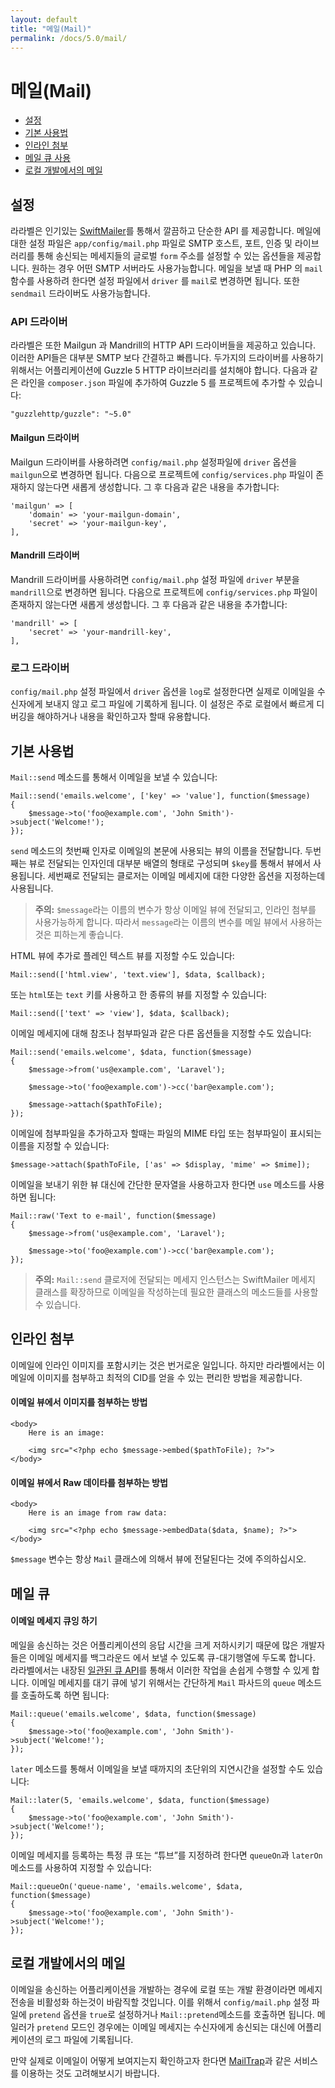```yaml
---
layout: default
title: "메일(Mail)"
permalink: /docs/5.0/mail/
---
```


# 메일(Mail)

- [설정](#configuration)
- [기본 사용법](#basic-usage)
- [인라인 첨부](#embedding-inline-attachments)
- [메일 큐 사용](#queueing-mail)
- [로컬 개발에서의 메일](#mail-and-local-development)

<a name="configuration"></a>
## 설정

라라벨은 인기있는 [SwiftMailer](http://swiftmailer.org)를 통해서 깔끔하고 단순한 API 를 제공합니다. 메일에 대한 설정 파일은 `app/config/mail.php` 파일로 SMTP 호스트, 포트, 인증 및 라이브러리를 통해 송신되는 메세지들의 글로벌 `form` 주소를 설정할 수 있는 옵션들을 제공합니다. 원하는 경우 어떤 SMTP 서버라도 사용가능합니다. 메일을 보낼 때 PHP 의 `mail` 함수를 사용하려 한다면 설정 파일에서 `driver` 를 `mail`로 변경하면 됩니다. 또한 `sendmail` 드라이버도 사용가능합니다. 

### API 드라이버

라라벨은 또한 Mailgun 과 Mandrill의 HTTP API 드라이버들을 제공하고 있습니다. 이러한 API들은 대부분 SMTP 보다 간결하고 빠릅니다. 두가지의 드라이버를 사용하기 위해서는 어플리케이션에 Guzzle 5 HTTP 라이브러리를  설치해야 합니다. 다음과 같은 라인을 `composer.json` 파일에 추가하여 Guzzle 5 를 프로젝트에 추가할 수 있습니다:

	"guzzlehttp/guzzle": "~5.0"

#### Mailgun 드라이버

Mailgun 드라이버를 사용하려면 `config/mail.php` 설정파일에 `driver` 옵션을 `mailgun`으로 변경하면 됩니다. 다음으로 프로젝트에 `config/services.php` 파일이 존재하지 않는다면 새롭게 생성합니다. 그 후 다음과 같은 내용을 추가합니다:

	'mailgun' => [
		'domain' => 'your-mailgun-domain',
		'secret' => 'your-mailgun-key',
	],

#### Mandrill 드라이버

Mandrill 드라이버를 사용하려면 `config/mail.php` 설정 파일에 `driver` 부분을 `mandrill`으로 변경하면 됩니다. 다음으로 프로젝트에 `config/services.php` 파일이 존재하지 않는다면 새롭게 생성합니다. 그 후 다음과 같은 내용을 추가합니다:

	'mandrill' => [
		'secret' => 'your-mandrill-key',
	],

### 로그 드라이버

`config/mail.php` 설정 파일에서 `driver` 옵션을 `log`로 설정한다면 실제로 이메일을 수신자에게 보내지 않고 로그 파일에 기록하게 됩니다. 이 설정은 주로 로컬에서 빠르게 디버깅을 해야하거나 내용을 확인하고자 할때 유용합니다. 

<a name="basic-usage"></a>
## 기본 사용법

`Mail::send` 메소드를 통해서 이메일을 보낼 수 있습니다:

	Mail::send('emails.welcome', ['key' => 'value'], function($message)
	{
		$message->to('foo@example.com', 'John Smith')->subject('Welcome!');
	});

`send` 메소드의 첫번째 인자로 이메일의 본문에 사용되는 뷰의 이름을 전달합니다. 두번째는 뷰로 전달되는 인자인데 대부분 배열의 형태로 구성되며 `$key`를 통해서 뷰에서 사용됩니다. 세번째로 전달되는 클로저는 이메일 메세지에 대한 다양한 옵션을 지정하는데 사용됩니다. 

> **주의:** `$message`라는 이름의 변수가 항상 이메일 뷰에 전달되고, 인라인 첨부를 사용가능하게 합니다. 따라서 `message`라는 이름의 변수를 메일 뷰에서 사용하는 것은 피하는게 좋습니다. 

HTML 뷰에 추가로 플레인 텍스트 뷰를 지정할 수도 있습니다:

	Mail::send(['html.view', 'text.view'], $data, $callback);

또는 `html`또는 `text` 키를 사용하고 한 종류의 뷰를 지정할 수 있습니다:

	Mail::send(['text' => 'view'], $data, $callback);

이메일 메세지에 대해 참조나 첨부파일과 같은 다른 옵션들을 지정할 수도 있습니다:

	Mail::send('emails.welcome', $data, function($message)
	{
		$message->from('us@example.com', 'Laravel');

		$message->to('foo@example.com')->cc('bar@example.com');

		$message->attach($pathToFile);
	});

이메일에 첨부파일을 추가하고자 할때는 파일의 MIME 타입 또는 첨부파일이 표시되는 이름을 지정할 수 있습니다:

	$message->attach($pathToFile, ['as' => $display, 'mime' => $mime]);

이메일을 보내기 위한 뷰 대신에 간단한 문자열을 사용하고자 한다면 `use` 메소드를 사용하면 됩니다:

	Mail::raw('Text to e-mail', function($message)
	{
		$message->from('us@example.com', 'Laravel');

		$message->to('foo@example.com')->cc('bar@example.com');
	});

> **주의:** `Mail::send` 클로저에 전달되는 메세지 인스턴스는 SwiftMailer 메세지 클래스를 확장하므로 이메일을 작성하는데 필요한 클래스의 메소드들를 사용할 수 있습니다. 

<a name="embedding-inline-attachments"></a>
## 인라인 첨부

이메일에 인라인 이미지를 포함시키는 것은 번거로운 일입니다. 하지만 라라벨에서는 이메일에 이미지를 첨부하고 최적의 CID를 얻을 수 있는 편리한 방법을 제공합니다.

#### 이메일 뷰에서 이미지를 첨부하는 방법

	<body>
		Here is an image:

		<img src="<?php echo $message->embed($pathToFile); ?>">
	</body>

#### 이메일 뷰에서 Raw 데이타를 첨부하는 방법

	<body>
		Here is an image from raw data:

		<img src="<?php echo $message->embedData($data, $name); ?>">
	</body>

`$message` 변수는 항상 `Mail` 클래스에 의해서 뷰에 전달된다는 것에 주의하십시오. 

<a name="queueing-mail"></a>
## 메일 큐

#### 이메일 메세지 큐잉 하기

메일을 송신하는 것은 어플리케이션의 응답 시간을 크게 저하시키기 때문에 많은 개발자들은 이메일 메세지를 백그라운드 에서 보낼 수 있도록 큐-대기행열에 두도록 합니다. 라라벨에서는 내장된 [일관된 큐 API](/laravel-korean-docs/docs/5.0/queues)를 통해서 이러한 작업을 손쉽게 수행할 수 있게 합니다. 이메일 메세지를 대기 큐에 넣기 위해서는 간단하게 `Mail` 파사드의 `queue` 메소드를 호출하도록 하면 됩니다:

	Mail::queue('emails.welcome', $data, function($message)
	{
		$message->to('foo@example.com', 'John Smith')->subject('Welcome!');
	});

`later` 메소드를 통해서 이메일을 보낼 때까지의 초단위의 지연시간을 설정할 수도 있습니다:

	Mail::later(5, 'emails.welcome', $data, function($message)
	{
		$message->to('foo@example.com', 'John Smith')->subject('Welcome!');
	});

이메일 메세지를 등록하는 특정 큐 또는 “튜브”를 지정하려 한다면 `queueOn`과 `laterOn`  메소드를 사용하여 지정할 수 있습니다:

	Mail::queueOn('queue-name', 'emails.welcome', $data, function($message)
	{
		$message->to('foo@example.com', 'John Smith')->subject('Welcome!');
	});

<a name="mail-and-local-development"></a>
## 로컬 개발에서의 메일

이메일을 송신하는 어플리케이션을 개발하는 경우에 로컬 또는 개발 환경이라면 메세지 전송을 비활성화 하는것이 바람직할 것입니다. 이를 위해서 `config/mail.php` 설정 파일에 `pretend` 옵션을 `true`로 설정하거나 `Mail::pretend`메소드를 호출하면 됩니다. 메일러가 `pretend` 모드인 경우에는 이메일 메세지는 수신자에게 송신되는 대신에 어플리케이션의 로그 파일에 기록됩니다. 

만약 실제로 이메일이 어떻게 보여지는지 확인하고자 한다면 [MailTrap](https://mailtrap.io)과 같은 서비스를 이용하는 것도 고려해보시기 바랍니다. 